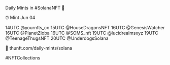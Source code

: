 Daily Mints in #SolanaNFT 🚀

⏰ Mint Jun 04

14UTC @yournfts_co
15UTC @HouseDragonsNFT
16UTC @GenesisWatcher
16UTC @PlanetZloba
16UTC @SOMS_nft
19UTC @lucidrealmsxyz
19UTC @TeenageThugsNFT
20UTC @UnderdogsSolana

🔗 thunft.com/daily-mints/solana

#NFTCollections